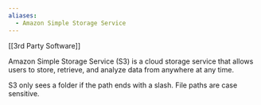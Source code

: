 ```yaml
---
aliases:
  - Amazon Simple Storage Service
---
```


[[3rd Party Software]]

Amazon Simple Storage Service (S3) is a cloud storage service that allows users to store, retrieve, and analyze data from anywhere at any time.

S3 only sees a folder if the path ends with a slash.
File paths are case sensitive.